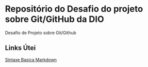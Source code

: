 # Repositório do Desafio do projeto sobre Git/GitHub da DIO
Desafio de Projeto sobre Git/Github


## Links Útei
[Sintaxe Basica  Markdown](https://www.markdownguide.org/basic-syntax/)
